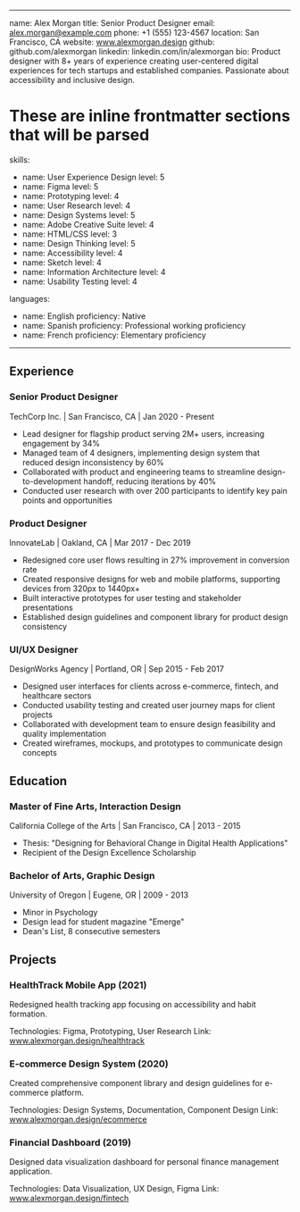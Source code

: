 
---
name: Alex Morgan
title: Senior Product Designer
email: alex.morgan@example.com
phone: +1 (555) 123-4567
location: San Francisco, CA
website: www.alexmorgan.design
github: github.com/alexmorgan
linkedin: linkedin.com/in/alexmorgan
bio: Product designer with 8+ years of experience creating user-centered digital experiences for tech startups and established companies. Passionate about accessibility and inclusive design.

# These are inline frontmatter sections that will be parsed
skills:
  - name: User Experience Design
    level: 5
  - name: Figma
    level: 5
  - name: Prototyping
    level: 4
  - name: User Research
    level: 4
  - name: Design Systems
    level: 5
  - name: Adobe Creative Suite
    level: 4
  - name: HTML/CSS
    level: 3
  - name: Design Thinking
    level: 5
  - name: Accessibility
    level: 4
  - name: Sketch
    level: 4
  - name: Information Architecture
    level: 4
  - name: Usability Testing
    level: 4

languages:
  - name: English
    proficiency: Native
  - name: Spanish
    proficiency: Professional working proficiency
  - name: French
    proficiency: Elementary proficiency
---

## Experience

### Senior Product Designer
TechCorp Inc. | San Francisco, CA | Jan 2020 - Present

- Lead designer for flagship product serving 2M+ users, increasing engagement by 34%
- Managed team of 4 designers, implementing design system that reduced design inconsistency by 60%
- Collaborated with product and engineering teams to streamline design-to-development handoff, reducing iterations by 40%
- Conducted user research with over 200 participants to identify key pain points and opportunities

### Product Designer
InnovateLab | Oakland, CA | Mar 2017 - Dec 2019

- Redesigned core user flows resulting in 27% improvement in conversion rate
- Created responsive designs for web and mobile platforms, supporting devices from 320px to 1440px+
- Built interactive prototypes for user testing and stakeholder presentations
- Established design guidelines and component library for product design consistency

### UI/UX Designer
DesignWorks Agency | Portland, OR | Sep 2015 - Feb 2017

- Designed user interfaces for clients across e-commerce, fintech, and healthcare sectors
- Conducted usability testing and created user journey maps for client projects
- Collaborated with development team to ensure design feasibility and quality implementation
- Created wireframes, mockups, and prototypes to communicate design concepts

## Education

### Master of Fine Arts, Interaction Design
California College of the Arts | San Francisco, CA | 2013 - 2015

- Thesis: "Designing for Behavioral Change in Digital Health Applications"
- Recipient of the Design Excellence Scholarship

### Bachelor of Arts, Graphic Design
University of Oregon | Eugene, OR | 2009 - 2013

- Minor in Psychology
- Design lead for student magazine "Emerge"
- Dean's List, 8 consecutive semesters

## Projects

### HealthTrack Mobile App (2021)
Redesigned health tracking app focusing on accessibility and habit formation.

Technologies: Figma, Prototyping, User Research
Link: www.alexmorgan.design/healthtrack

### E-commerce Design System (2020)
Created comprehensive component library and design guidelines for e-commerce platform.

Technologies: Design Systems, Documentation, Component Design
Link: www.alexmorgan.design/ecommerce

### Financial Dashboard (2019)
Designed data visualization dashboard for personal finance management application.

Technologies: Data Visualization, UX Design, Figma
Link: www.alexmorgan.design/fintech

